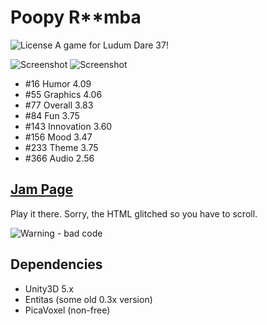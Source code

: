 Poopy R**mba
======================
![License](https://licensebuttons.net/l/by-nc-sa/4.0/88x31.png)
A game for Ludum Dare 37!

![Screenshot](https://i.imgur.com/xFd4xqg.png) ![Screenshot](https://i.imgur.com/xbFVnKF.jpg)

* #16	Humor	4.09
* #55	Graphics	4.06
* #77	Overall	3.83
* #84	Fun	3.75
* #143	Innovation	3.60
* #156	Mood	3.47
* #233	Theme	3.75
* #366	Audio	2.56


[Jam Page](http://ludumdare.com/compo/ludum-dare-37/?action=preview&uid=124451)
---------------
Play it there. Sorry, the HTML glitched so you have to scroll.

![Warning - bad code](https://i.imgur.com/k8W0KcI.png)

Dependencies
------------
* Unity3D 5.x
* Entitas (some old 0.3x version)
* PicaVoxel (non-free)
